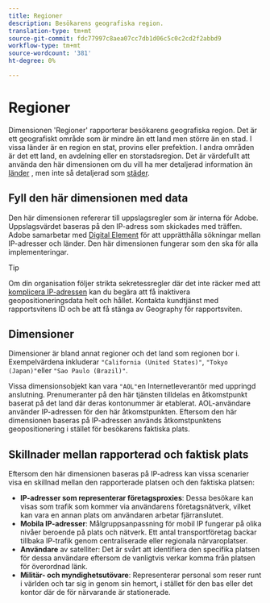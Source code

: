 ```yaml
---
title: Regioner
description: Besökarens geografiska region.
translation-type: tm+mt
source-git-commit: fdc77997c8aea07cc7db1d06c5c0c2cd2f2abbd9
workflow-type: tm+mt
source-wordcount: '381'
ht-degree: 0%

---
```



# Regioner

Dimensionen &#39;Regioner&#39; rapporterar besökarens geografiska region. Det är ett geografiskt område som är mindre än ett land men större än en stad. I vissa länder är en region en stat, provins eller prefektion. I andra områden är det ett land, en avdelning eller en storstadsregion. Det är värdefullt att använda den här dimensionen om du vill ha mer detaljerad information än [länder](countries.md) , men inte så detaljerad som [städer](cities.md).

## Fyll den här dimensionen med data

Den här dimensionen refererar till uppslagsregler som är interna för Adobe. Uppslagsvärdet baseras på den IP-adress som skickades med träffen. Adobe samarbetar med [Digital Element](https://www.digitalelement.com/) för att upprätthålla sökningar mellan IP-adresser och länder. Den här dimensionen fungerar som den ska för alla implementeringar.

>[!TIP]
>
>Om din organisation följer strikta sekretessregler där det inte räcker med att [komplicera IP-adressen](/help/admin/admin/general-acct-settings-admin.md) kan du begära att få inaktivera geopositioneringsdata helt och hållet. Kontakta kundtjänst med rapportsvitens ID och be att få stänga av Geography för rapportsviten.

## Dimensioner

Dimensioner är bland annat regioner och det land som regionen bor i. Exempelvärdena inkluderar `"California (United States)"`, `"Tokyo (Japan)"`eller `"Sao Paulo (Brazil)"`.

Vissa dimensionsobjekt kan vara `"AOL"`en Internetleverantör med uppringd anslutning. Prenumeranter på den här tjänsten tilldelas en åtkomstpunkt baserat på det land där deras kontonummer är etablerat. AOL-användare använder IP-adressen för den här åtkomstpunkten. Eftersom den här dimensionen baseras på IP-adressen används åtkomstpunktens geopositionering i stället för besökarens faktiska plats.

## Skillnader mellan rapporterad och faktisk plats

Eftersom den här dimensionen baseras på IP-adress kan vissa scenarier visa en skillnad mellan den rapporterade platsen och den faktiska platsen:

* **IP-adresser som representerar företagsproxies**: Dessa besökare kan visas som trafik som kommer via användarens företagsnätverk, vilket kan vara en annan plats om användaren arbetar fjärranslutet.
* **Mobila IP-adresser**: Målgruppsanpassning för mobil IP fungerar på olika nivåer beroende på plats och nätverk. Ett antal transportföretag backar tillbaka IP-trafik genom centraliserade eller regionala närvaroplatser.
* **Användare** av satelliter: Det är svårt att identifiera den specifika platsen för dessa användare eftersom de vanligtvis verkar komma från platsen för överordnad länk.
* **Militär- och myndighetsutövare**: Representerar personal som reser runt i världen och tar sig in genom sin hemort, i stället för den bas eller det kontor där de för närvarande är stationerade.
